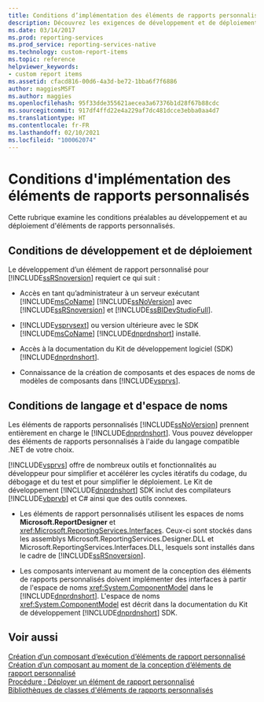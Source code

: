 ```yaml
---
title: Conditions d’implémentation des éléments de rapports personnalisés | Microsoft Docs
description: Découvrez les exigences de développement et de déploiement qui sont nécessaires à l’implémentation des éléments de rapport personnalisés.
ms.date: 03/14/2017
ms.prod: reporting-services
ms.prod_service: reporting-services-native
ms.technology: custom-report-items
ms.topic: reference
helpviewer_keywords:
- custom report items
ms.assetid: cfacd816-00d6-4a3d-be72-1bba6f7f6886
author: maggiesMSFT
ms.author: maggies
ms.openlocfilehash: 95f33dde355621aecea3a67376b1d28f67b88cdc
ms.sourcegitcommit: 917df4ffd22e4a229af7dc481dcce3ebba0aa4d7
ms.translationtype: HT
ms.contentlocale: fr-FR
ms.lasthandoff: 02/10/2021
ms.locfileid: "100062074"
---
```

# <a name="custom-report-item-implementation-requirements"></a>Conditions d'implémentation des éléments de rapports personnalisés
  Cette rubrique examine les conditions préalables au développement et au déploiement d'éléments de rapports personnalisés.  
  
## <a name="development-and-deployment-requirements"></a>Conditions de développement et de déploiement  
 Le développement d’un élément de rapport personnalisé pour [!INCLUDE[ssRSnoversion](../../includes/ssrsnoversion-md.md)] requiert ce qui suit :  
  
-   Accès en tant qu’administrateur à un serveur exécutant [!INCLUDE[msCoName](../../includes/msconame-md.md)] [!INCLUDE[ssNoVersion](../../includes/ssnoversion-md.md)] avec [!INCLUDE[ssRSnoversion](../../includes/ssrsnoversion-md.md)] et [!INCLUDE[ssBIDevStudioFull](../../includes/ssbidevstudiofull-md.md)].  
  
-   [!INCLUDE[vsprvsext](../../includes/vsprvsext-md.md)] ou version ultérieure avec le SDK [!INCLUDE[msCoName](../../includes/msconame-md.md)] [!INCLUDE[dnprdnshort](../../includes/dnprdnshort-md.md)] installé.  
  
-   Accès à la documentation du Kit de développement logiciel (SDK)  [!INCLUDE[dnprdnshort](../../includes/dnprdnshort-md.md)].  
  
-   Connaissance de la création de composants et des espaces de noms de modèles de composants dans [!INCLUDE[vsprvs](../../includes/vsprvs-md.md)].  
  
## <a name="language-and-namespace-requirements"></a>Conditions de langage et d'espace de noms  
 Les éléments de rapports personnalisés [!INCLUDE[ssNoVersion](../../includes/ssnoversion-md.md)] prennent entièrement en charge le [!INCLUDE[dnprdnshort](../../includes/dnprdnshort-md.md)]. Vous pouvez développer des éléments de rapports personnalisés à l'aide du langage compatible .NET de votre choix.  
  
 [!INCLUDE[vsprvs](../../includes/vsprvs-md.md)] offre de nombreux outils et fonctionnalités au développeur pour simplifier et accélérer les cycles itératifs du codage, du débogage et du test et pour simplifier le déploiement. Le Kit de développement [!INCLUDE[dnprdnshort](../../includes/dnprdnshort-md.md)] SDK inclut des compilateurs [!INCLUDE[vbprvb](../../includes/vbprvb-md.md)] et C# ainsi que des outils connexes.  
  
-   Les éléments de rapport personnalisés utilisent les espaces de noms **Microsoft.ReportDesigner** et <xref:Microsoft.ReportingServices.Interfaces>. Ceux-ci sont stockés dans les assemblys Microsoft.ReportingServices.Designer.DLL et Microsoft.ReportingServices.Interfaces.DLL, lesquels sont installés dans le cadre de [!INCLUDE[ssRSnoversion](../../includes/ssrsnoversion-md.md)].  
  
-   Les composants intervenant au moment de la conception des éléments de rapports personnalisés doivent implémenter des interfaces à partir de l'espace de noms <xref:System.ComponentModel> dans le [!INCLUDE[dnprdnshort](../../includes/dnprdnshort-md.md)]. L'espace de noms <xref:System.ComponentModel> est décrit dans la documentation du Kit de développement [!INCLUDE[dnprdnshort](../../includes/dnprdnshort-md.md)] SDK.  

## <a name="see-also"></a>Voir aussi  
 [Création d’un composant d’exécution d’éléments de rapport personnalisé](../../reporting-services/custom-report-items/creating-a-custom-report-item-run-time-component.md)   
 [Création d’un composant au moment de la conception d’éléments de rapport personnalisé](../../reporting-services/custom-report-items/creating-a-custom-report-item-design-time-component.md)   
 [Procédure : Déployer un élément de rapport personnalisé](../../reporting-services/custom-report-items/how-to-deploy-a-custom-report-item.md)   
 [Bibliothèques de classes d'éléments de rapports personnalisés](../../reporting-services/custom-report-items/custom-report-item-class-libraries.md)  
  
  
